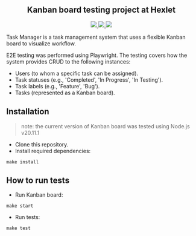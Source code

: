 <h2 align="center"> Kanban board testing project at Hexlet </h2>

<div align="center">
	<a href="https://github.com/meloshnikov/kanban-board-testing/actions">
		<img src="https://github.com/meloshnikov/kanban-board-testing/actions/workflows/hexlet-check.yml/badge.svg" />
	</a>
  <a href="https://github.com/meloshnikov/kanban-board-testing/actions">
		<img src="https://github.com/meloshnikov/kanban-board-testing/actions/workflows/playwright.yml/badge.svg" />
	</a>
  <a href="https://github.com/meloshnikov/kanban-board-testing/actions">
		<img src="https://github.com/meloshnikov/kanban-board-testing/actions/workflows/github-pages.yml/badge.svg" />
	</a>
</div>

Task Manager is a task management system that uses a flexible Kanban board to visualize workflow. 

E2E testing was performed using Playwright. The testing covers how the system provides CRUD to the following instances:

* Users (to whom a specific task can be assigned).
* Task statuses (e.g., 'Completed', 'In Progress', 'In Testing').
* Task labels (e.g., 'Feature', 'Bug').
* Tasks (represented as a Kanban board).

## Installation
>note: the current version of Kanban board was tested using Node.js v20.11.1
* Clone this repository.
* Install required dependencies:
```
make install
```

## How to run tests
* Run Kanban board:
```
make start
```
* Run tests:
```
make test
```
